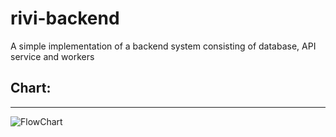 # rivi-backend
A simple implementation of a backend system consisting of database, API service and workers


## Chart:
---
![FlowChart](https://i.imgur.com/j70vpHD.png)
